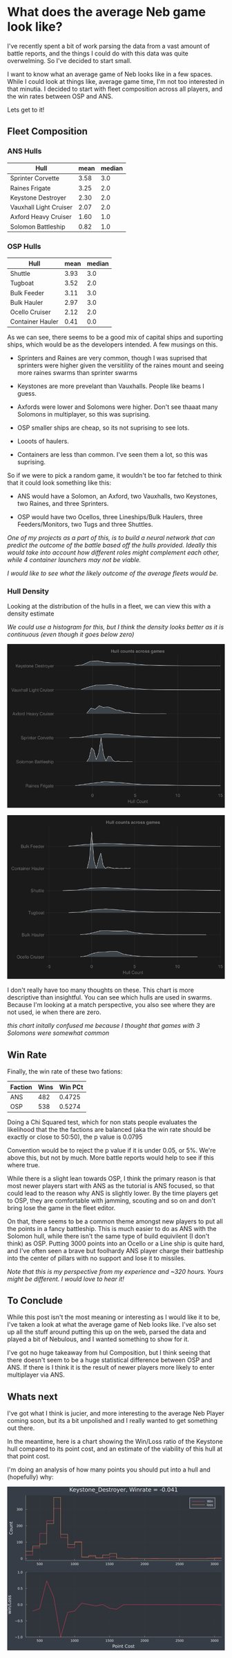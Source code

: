 # What does the average Neb game look like?

I've recently spent a bit of work parsing the data from a vast amount of battle reports, and the things I could do with this data was quite overwelming. So I've decided to start small. 

I want to know what an average game of Neb looks like in a few spaces. While I could look at things like, average game time, I'm not too interested in that minutia. I decided to start with fleet composition across all players, and the win rates between OSP and ANS.   


Lets get to it!


## Fleet Composition 
### ANS Hulls 

| Hull                   | mean               | median |
| ---------------------- | ------------------ | ------ |
| Sprinter Corvette      | 3.58 | 3.0    |
| Raines Frigate         | 3.25 | 2.0    |
| Keystone Destroyer     | 2.30 | 2.0    |
| Vauxhall Light Cruiser | 2.07 | 2.0    |
| Axford Heavy Cruiser   | 1.60 | 1.0    |
| Solomon Battleship     | 0.82 | 1.0    |


### OSP Hulls

| Hull                   | mean               | median |
| ---------------------- | ------------------ | ------ |
| Shuttle                | 3.93 | 3.0    |
| Tugboat                | 3.52 | 2.0    |
| Bulk Feeder            | 3.11 | 3.0    |
| Bulk Hauler            | 2.97 | 3.0    |
| Ocello Cruiser         | 2.12 | 2.0    |
| Container Hauler       | 0.41 | 0.0    |


As we can see, there seems to be a good mix of capital ships and suporting ships, which would be as the developers intended. A few musings on this.

* Sprinters and Raines are very common, though I was suprised that sprinters were higher given the versitility of the raines mount and seeing more raines swarms than sprinter swarms
* Keystones are more prevelant than Vauxhalls. People like beams I guess. 
* Axfords were lower and Solomons were higher. Don't see thaaat many Solomons in multiplayer, so this was suprising.

* OSP smaller ships are cheap, so its not suprising to see lots.
* Looots of haulers.
* Containers are less than common. I've seen them a lot, so this was suprising. 



So if we were to pick a random game, it wouldn't be too far fetched to think that it could look something like this:

* ANS would have a Solomon, an Axford, two Vauxhalls, two Keystones, two Raines, and three Sprinters. 

* OSP would have two Ocellos, three Lineships/Bulk Haulers, three Feeders/Monitors, two Tugs and three Shuttles. 

*One of my projects as a part of this, is to build a neural network that can predict the outcome of the battle based off the hulls provided. Ideally this would take into account how different roles might complement each other, while 4 container launchers may not be viable.*

*I would like to see what the likely outcome of the average fleets would be.*

### Hull Density

Looking at the distribution of the hulls in a fleet, we can view this with a density estimate

*We could use a histogram for this, but I think the density looks better as it is continuous (even though it goes below zero)*


![alt text](assets/avgFleet/ANSHullDensity.png "ANS Hull Density")


![alt text](assets/avgFleet/OSPHullDensity.png "OSP Hull Density")


I don't really have too many thoughts on these. This chart is more descriptive than insightful. You can see which hulls are used in swarms.  
Because I'm looking at a match perspective, you also see where they are not used, ie when there are zero. 

*this chart initally confused me because I thought that games with 3 Solomons were somewhat common* 

## Win Rate

Finally, the win rate of these two fations:

| Faction                   | Wins               | Win PCt |
| ---------------------- | ------------------ | ------ |
| ANS                | 482 | 0.4725   |
| OSP                | 538 | 0.5274    |


Doing a Chi Squared test, which for non stats people evaluates the likelihood that the the factions are balanced (aka the win rate should be exactly or close to 50:50), the p value is 0.0795

Convention would be to reject the p value if it is under 0.05, or 5%. We're above this, but not by much. More battle reports would help to see if this where true.

While there is a slight lean towards OSP, I think the primary reason is that most newer players start with ANS as the tutorial is ANS focused, so that could lead to the reason why ANS is slightly lower. By the time players get to OSP, they are comfortable with jamming, scouting and so on and don't bring lose the game in the fleet editor.

On that, there seems to be a common theme amongst new players to put all the points in a fancy battleship. This is much easier to do as ANS with the Solomon hull, while there isn't the same type of build equivilent (I don't think) as OSP. Putting 3000 points into an Ocello or a Line ship is quite hard, and I've often seen a brave but foolhardy ANS player charge their battleship into the center of pillars with no support and lose it to missiles. 

*Note that this is my perspective from my experience and ~320 hours. Yours might be different. I would love to hear it!*

## To Conclude

While this post isn't the most meaning or interesting as I would like it to be, I've taken a look at what the average game of Neb looks like. I've also set up all the stuff around putting this up on the web, parsed the data and played a bit of Nebulous, and I wanted something to show for it.

I've got no huge takeaway from hul Composition, but I think seeing that there doesn't seem to be a huge statistical difference between OSP and ANS. If there is I think it is the result of newer players more likely to enter multiplayer via ANS.  


## Whats next

I've got what I think is jucier, and more interesting to the average Neb Player coming soon, but its a bit unpolished and I really wanted to get something out there. 

In the meantime, here is a chart showing the Win/Loss ratio of the Keystone hull compared to its point cost, and an estimate of the viability of this hull at that point cost.

I'm doing an analysis of how many points you should put into a hull and (hopefully) why:

![alt text](assets/pointEffectiveness/Keystone_Destroyer.png "Keystone Point Viability")
